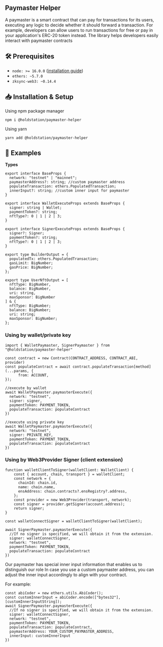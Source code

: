 ## Paymaster Helper

A paymaster is a smart contract that can pay for transactions for its users, executing any logic to decide whether it should forward a transaction. For example, developers can allow users to run transactions for free or pay in your application's ERC-20 token instead. The library helps developers easily interact with paymaster contracts

## 🛠 Prerequisites

- `node: >= 16.0.0` ([installation guide](https://nodejs.org/en/download/package-manager))
- `ethers: ~5.7.0`
- `zksync-web3: ~0.14.4`

## 📥 Installation & Setup

Using npm package manager

```
npm i @holdstation/paymaster-helper
```

Using yarn

```
yarn add @holdstation/paymaster-helper
```

## 📝 Examples

**Types**

```
export interface BaseProps {
  network: "testnet" | "mainnet";
  paymasterAddress?: string; //custom paymaster address
  populateTransaction: ethers.PopulatedTransaction;
  innerInput?: string; //custom inner input for paymaster
}

export interface WalletExecuteProps extends BaseProps {
  signer: string | Wallet;
  paymentToken?: string;
  nftType?: 0 | 1 | 2 | 3;
}

export interface SignerExecuteProps extends BaseProps {
  signer?: Signer;
  paymentToken?: string;
  nftType?: 0 | 1 | 2 | 3;
}

export type BuilderOutput = {
  populatedTx: ethers.PopulatedTransaction;
  gasLimit: BigNumber;
  gasPrice: BigNumber;
};

export type UserNftOutput = [
  nftType: BigNumber,
  balance: BigNumber,
  uri: string,
  maxSponsor: BigNumber
] & {
  nftType: BigNumber;
  balance: BigNumber;
  uri: string;
  maxSponsor: BigNumber;
};

```

### Using by wallet/private key

```
import { WalletPaymaster, SignerPaymaster } from "@holdstation/paymaster-helper"

const contract = new Contract(CONTRACT_ADDRESS, CONTRACT_ABI, provider)
const populateContract = await contract.populateTransaction[method](...params, {
      from: ACCOUNT,
});

//execute by wallet
await WalletPaymaster.paymasterExecute({
  network: "testnet",
  signer: signer,
  paymentToken: PAYMENT_TOKEN,
  populateTransaction: populateContract
})

//execute using private key
await WalletPaymaster.paymasterExecute({
  network: "testnet",
  signer: PRIVATE_KEY,
  paymentToken: PAYMENT_TOKEN,
  populateTransaction: populateContract
})
```

### Using by Web3Provider Signer (client extension)

```
function walletClientToSigner(walletClient: WalletClient) {
    const { account, chain, transport } = walletClient;
    const network = {
      chainId: chain.id,
      name: chain.name,
      ensAddress: chain.contracts?.ensRegistry?.address,
    };
    const provider = new Web3Provider(transport, network);
    const signer = provider.getSigner(account.address);
    return signer;
}

const walletConnectSigner = walletClientToSigner(walletClient);

await SignerPaymaster.paymasterExecute({
  //If no signer is specified, we will obtain it from the extension.
  signer: walletConnectSigner,
  network: "testnet",
  paymentToken: PAYMENT_TOKEN,
  populateTransaction: populateContract
})

```

Our paymaster has special inner input information that enables us to distinguish our role
In case you use a custom paymaster address, you can adjust the inner input accordingly to align with your contract.

For example:

```
const abiCoder = new ethers.utils.AbiCoder();
const customInnerInput = abiCoder.encode(["bytes32"], [customInnerInputString]);
await SignerPaymaster.paymasterExecute({
  //If no signer is specified, we will obtain it from the extension.
  signer: walletConnectSigner,
  network: "testnet",
  paymentToken: PAYMENT_TOKEN,
  populateTransaction: populateContract,
  paymasterAddress: YOUR_CUSTOM_PAYMASTER_ADDRESS,
  innerInput: customInnerInput
})
```
